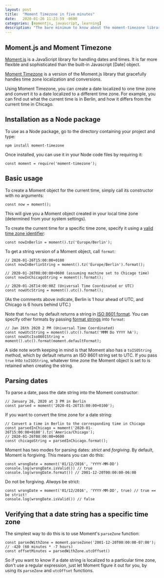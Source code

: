 ```yaml
---
layout: post
title:  "Moment Timezone in five minutes"
date:   2020-01-26 11:23:59 -0600
categories: [momentjs, javascript, learning]
description: "The bare minimum to know about the moment-timezone library."
---
```

## Moment.js and Moment Timezone

[Moment.js](momentjs.com) is a JavaScript library for handling dates and times.
It is far more flexible and sophisticated than the built-in Javascript [Date]
object.

[Moment Timezone](https://momentjs.com/timezone/) is a version of the Moment.js
library that gracefully handles time zone localization and conversions.

Using Moment Timezone, you can create a date localized to one time zone and
convert it to a date localized to a different time zone. For example, you can
find out what the current time is in Berlin, and how it differs from the current
time in Chicago.

## Installation as a Node package

To use as a Node package, go to the directory containing your project and type:
```
npm install moment-timezone
```
Once installed, you can use it in your Node code files by requiring it:
```
const moment = require('moment-timezone');
```

## Basic usage

To create a Moment object for the current time, simply call its constructor with
no arguments:
```
const now = moment();
```
This will give you a Moment object created in your local time zone (determined
from your system settings).

To create the current time for a specific time zone, specify it using a [valid
time zone
identifier](https://en.wikipedia.org/wiki/List_of_tz_database_time_zones):
```
const nowInBerlin = moment().tz('Europe/Berlin');
```
To get a string version of a Moment object, call `format`:
```
// 2020-01-26T15:00:00+0100
const nowInBerlinString = moment().tz('Europe/Berlin').format();

// 2020-01-26T08:00:00+0600 (assuming machine set to Chicago time)
const nowInChicagoString = moment().format();

// 2020-01-26T14:00:00Z (Universal Time Coordinated or UTC)
const nowUtcString = moment().utc().format();
```
(As the comments above indicate, Berlin is 1 hour ahead of UTC,
and Chicago is 6 hours behind UTC.)

Note that `format` by default returns a string in [ISO 8601
format](https://en.wikipedia.org/wiki/ISO_8601). You can specify other formats
by passing [format strings](https://momentjs.com/docs/#/displaying/format/) into
`format`:
```
// Jan 26th 2020 2 PM (Universal Time Coordinated)
const nowUtcString = moment().utc().format('MMM Do YYYY hA');
const nowUtcIso8601String = moment().utc().format(moment.defaultFormat);
```
A side note worth keeping in mind is that Moment also has a `toISOString`
method, which by default returns an ISO 8601 string set to UTC. If you pass
`true` into `toISOString`, whatever time zone the Moment object is set to is
retained when creating the string.

## Parsing dates

To parse a date, pass the date string into the Moment constructor:
```
// January 26, 2020 at 3 PM in Berlin
const parsed = moment('2020-01-26T15:00:00+0100');
```
If you want to convert the time zone for a date string:
```
// Convert a time in Berlin to the corresponding time in Chicago
const parsedInChicago = moment('2020-01-26T15:00:00+0100').tz('America/Chicago');
// 2020-01-26T08:00:00+0600
const chicagoString = parsedInChicago.format();
```
Moment has two modes for parsing dates: _strict_ and _forgiving_. By default,
Moment is forgiving. This means you can do this:
```
const wrongDate = moment('01/12/2016', 'YYYY-MM-DD')
console.log(wrongDate.isValid()) // true
console.log(wrongDate.format()) // 2001-12-20T00:00:00-06:00
```
Do not be forgiving. _Always_ be strict:
```
const wrongDate = moment('01/12/2016', 'YYYY-MM-DD', true) // true == be strict!
console.log(wrongDate.isValid()) // false
```

## Verifying that a date string has a specific time zone
The simplest way to do this is to use Moment's `parseZone` function:
```
const parsedWithZone = moment.parseZone('2001-12-20T00:00:00-07:00');
// -420 (60 minutes * -7 hours)
const offsetMinutes = parsedWithZone.utcOffset()
```
So if you want to know if a date string is localized to a particular time zone,
don't use a regular expression, just let Moment figure it out for you, by using
its `parseZone` and `utcOffset` functions.
